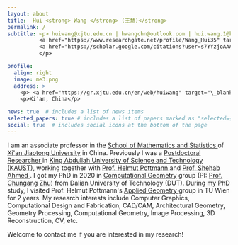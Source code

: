 ```yaml
---
layout: about
title:  Hui <strong> Wang </strong> (王慧)</strong>
permalink: /
subtitle: <p> huiwang@xjtu.edu.cn | hwangchn@outlook.com | hui.wang.1@kaust.edu.sa |
          <a href="https://www.researchgate.net/profile/Wang_Hui35" target="_blank" title="Research Gate"><i class="ai ai-researchgate"></i> </a>  | 
          <a href="https://scholar.google.com/citations?user=s7YYzjoAAAAJ&hl=en" target="_blank" title="Google Scholar"><i class="ai ai-google-scholar"></i> </a>
          </p>

profile:
  align: right
  image: me3.png
  address: >
    <p> <a href="https://gr.xjtu.edu.cn/en/web/huiwang" target="\_blank"> Official Web</a> </p>
    <p>Xi'an, China</p>

news: true  # includes a list of news items
selected_papers: true # includes a list of papers marked as "selected={true}"
social: true  # includes social icons at the bottom of the page
---
```


I am an associate professor in the 
<a href="https://math.xjtu.edu.cn/index.htm" target="\_blank"> School of Mathematics and Statistics </a> of <a href="https://www.xjtu.edu.cn/" target="\_blank"> Xi'an Jiaotong University</a> in China.
Previously I was a <a href="https://cemse.kaust.edu.sa/vcc/people/person/hui-wang" target="\_blank"> Postdoctoral Researcher </a> in <a href="https://www.kaust.edu.sa/en/" target="\_blank">King Abdullah University of Science and Technology (KAUST)</a>, working together with <a href="https://cemse.kaust.edu.sa/vcc/people/person/helmut-pottmann" target="\_blank"> Prof. Helmut Pottmann </a> and <a href="https://cemse.kaust.edu.sa/merge" target="\_blank"> Prof. Shehab Ahmed </a>.
I got my PhD in 2020 in <a href="https://math.dlut.edu.cn/English/About_us/Institutes.htm" target="\_blank"> Computational Geometry</a> group (PI: <a href="http://faculty.dlut.edu.cn/zhu/zh_CN/index.htm" target="\_blank">Prof. Chungang Zhu</a>) from Dalian University of Technology (DUT).
During my PhD study, I visited Prof. Helmut Pottmann's
<a href="https://www.geometrie.tuwien.ac.at/geom/ig/pottmann/index.php" target="\_blank">Applied Geometry </a> group in TU Wien for 2 years.
My research interests include Computer Graphics, Computational Design and Fabrication, CAD/CAM, Architectural Geometry, Geometry Processing, Computational Geometry, Image Processing, 3D Reconstruction, CV, etc.

Welcome to contact me if you are interested in my research!

<!-- After my PhD graduation in 2020, I worked as a <a href="https://cemse.kaust.edu.sa/vcc/people/person/hui-wang" target="\_blank"> Postdoctoral Researcher </a> 
of <a href="https://cemse.kaust.edu.sa/vcc/people/person/helmut-pottmann" target="\_blank"> Prof. Helmut Pottmann's </a> 
<a href="https://cemse.kaust.edu.sa/cdf" target="\_blank"> Computational Design and Fabrication (CDF) </a> 
group in
<a href="https://cemse.kaust.edu.sa/vcc" target="\_blank">Visual Computing Center (VCC)</a>
in KAUST, Saudi Arabia. -->

<!-- Please check my
<a href="https://www.huiwang.me/assets/pdf/hwang-cv.pdf" target="\_blank"><b>CV</b></a> here. -->
